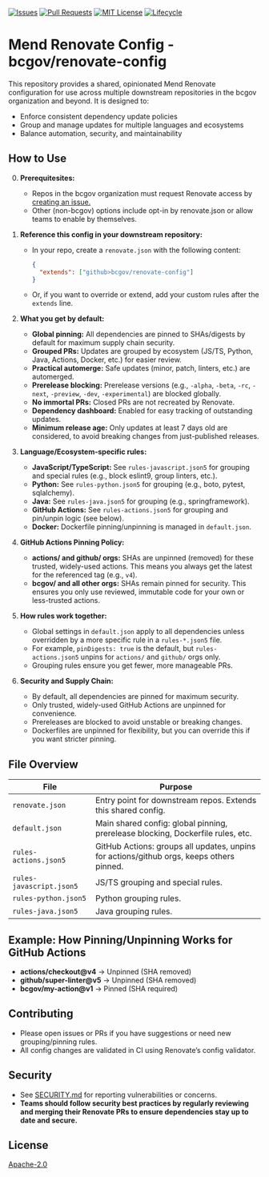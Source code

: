 <!-- PROJECT SHIELDS -->

[![Issues](https://img.shields.io/github/issues/bcgov/renovate-config)](/../../issues)
[![Pull Requests](https://img.shields.io/github/issues-pr/bcgov/renovate-config)](/../../pulls)
[![MIT License](https://img.shields.io/github/license/bcgov/renovate-config.svg)](/LICENSE.md)
[![Lifecycle](https://img.shields.io/badge/Lifecycle-Experimental-339999)](https://github.com/bcgov/repomountie/blob/master/doc/lifecycle-badges.md)

# Mend Renovate Config - bcgov/renovate-config

This repository provides a shared, opinionated Mend Renovate configuration for use across multiple downstream repositories in the bcgov organization and beyond. It is designed to:

- Enforce consistent dependency update policies
- Group and manage updates for multiple languages and ecosystems
- Balance automation, security, and maintainability

## How to Use

0. **Prerequitesites:**
   - Repos in the bcgov organization must request Renovate access by [creating an issue.](https://github.com/bcgov/devops-requests/issues/new?template=new_request_type.md)
   - Other (non-bcgov) options include opt-in by renovate.json or allow teams to enable by themselves.
  
1. **Reference this config in your downstream repository:**
   - In your repo, create a `renovate.json` with the following content:
     ```json
     {
       "extends": ["github>bcgov/renovate-config"]
     }
     ```
   - Or, if you want to override or extend, add your custom rules after the `extends` line.

2. **What you get by default:**
   - **Global pinning:** All dependencies are pinned to SHAs/digests by default for maximum supply chain security.
   - **Grouped PRs:** Updates are grouped by ecosystem (JS/TS, Python, Java, Actions, Docker, etc.) for easier review.
   - **Practical automerge:** Safe updates (minor, patch, linters, etc.) are automerged.
   - **Prerelease blocking:** Prerelease versions (e.g., `-alpha`, `-beta`, `-rc`, `-next`, `-preview`, `-dev`, `-experimental`) are blocked globally.
   - **No immortal PRs:** Closed PRs are not recreated by Renovate.
   - **Dependency dashboard:** Enabled for easy tracking of outstanding updates.
   - **Minimum release age:** Only updates at least 7 days old are considered, to avoid breaking changes from just-published releases.

3. **Language/Ecosystem-specific rules:**
   - **JavaScript/TypeScript:** See `rules-javascript.json5` for grouping and special rules (e.g., block eslint9, group linters, etc.).
   - **Python:** See `rules-python.json5` for grouping (e.g., boto, pytest, sqlalchemy).
   - **Java:** See `rules-java.json5` for grouping (e.g., springframework).
   - **GitHub Actions:** See `rules-actions.json5` for grouping and pin/unpin logic (see below).
   - **Docker:** Dockerfile pinning/unpinning is managed in `default.json`.

4. **GitHub Actions Pinning Policy:**
   - **actions/ and github/ orgs:** SHAs are unpinned (removed) for these trusted, widely-used actions. This means you always get the latest for the referenced tag (e.g., `v4`).
   - **bcgov/ and all other orgs:** SHAs remain pinned for security. This ensures you only use reviewed, immutable code for your own or less-trusted actions.

5. **How rules work together:**
   - Global settings in `default.json` apply to all dependencies unless overridden by a more specific rule in a `rules-*.json5` file.
   - For example, `pinDigests: true` is the default, but `rules-actions.json5` unpins for `actions/` and `github/` orgs only.
   - Grouping rules ensure you get fewer, more manageable PRs.

6. **Security and Supply Chain:**
   - By default, all dependencies are pinned for maximum security.
   - Only trusted, widely-used GitHub Actions are unpinned for convenience.
   - Prereleases are blocked to avoid unstable or breaking changes.
   - Dockerfiles are unpinned for flexibility, but you can override this if you want stricter pinning.

## File Overview

| File                  | Purpose                                                                                         |
|-----------------------|-------------------------------------------------------------------------------------------------|
| `renovate.json`       | Entry point for downstream repos. Extends this shared config.                                    |
| `default.json`        | Main shared config: global pinning, prerelease blocking, Dockerfile rules, etc.                 |
| `rules-actions.json5` | GitHub Actions: groups all updates, unpins for actions/github orgs, keeps others pinned.         |
| `rules-javascript.json5` | JS/TS grouping and special rules.                                                            |
| `rules-python.json5`  | Python grouping rules.                                                                          |
| `rules-java.json5`    | Java grouping rules.                                                                            |

## Example: How Pinning/Unpinning Works for GitHub Actions

- **actions/checkout@v4** → Unpinned (SHA removed)
- **github/super-linter@v5** → Unpinned (SHA removed)
- **bcgov/my-action@v1** → Pinned (SHA required)

## Contributing

- Please open issues or PRs if you have suggestions or need new grouping/pinning rules.
- All config changes are validated in CI using Renovate’s config validator.

## Security

- See [SECURITY.md](SECURITY.md) for reporting vulnerabilities or concerns.
- **Teams should follow security best practices by regularly reviewing and merging their Renovate PRs to ensure dependencies stay up to date and secure.**

## License

[Apache-2.0](LICENSE)
